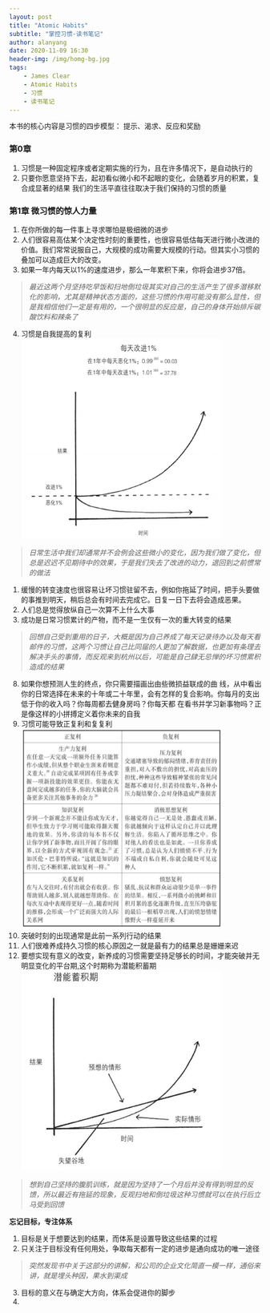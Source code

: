 ```yaml
---
layout: post
title: "Atomic Habits" 
subtitle: "掌控习惯-读书笔记"
author: alanyang
date: 2020-11-09 16:30
header-img: /img/homg-bg.jpg
tags:
    - James Clear
    - Atomic Habits
    - 习惯
    - 读书笔记
---
```


本书的核心内容是习惯的四步模型： 提示、渴求、反应和奖励
### 第0章
1. 习惯是一种固定程序或者定期实施的行为，且在许多情况下，是自动执行的 
2. 只要你愿意坚持下去，起初看似微小和不起眼的变化，会随着岁月的积累，复合成显著的结果
我们的生活平直往往取决于我们保持的习惯的质量

### 第1章  微习惯的惊人力量
1. 在你所做的每一件事上寻求哪怕是极细微的进步
2. 人们很容易高估某个决定性时刻的重要性，也很容易低估每天进行微小改进的价值。我们常常说服自己，大规模的成功需要大规模的行动。但其实小习惯的叠加可以造成巨大的改变。
3. 如果一年内每天以1%的速度进步，那么一年累积下来，你将会进步37倍。

> *最近这两个月坚持吃早饭和扫地倒垃圾其实对自己的生活产生了很多潜移默化的影响，尤其是精神状态方面的，这些习惯的作用可能没有那么显性，但是我相信他们一定是有用的，一个很明显的反应是，自己的身体开始排斥碳酸饮料和辣条了*
4. 习惯是自我提高的复利<br>
   <img src="/img/notebook/Atomic-habits-1.png" width="400px" height="400px" style="text-aligin:center">
> *日常生活中我们却通常并不会例会这些微小的变化，因为我们做了变化，但总是迟迟不见期待中的效果，于是我们失去了改进的动力，退回到之前惯常的做法*

1. 缓慢的转变速度也很容易让坏习惯驻留不去，例如你拖延了时间，把手头要做的事推到明天，稍后总会有时间去完成它。日复一日下去将会造成恶果。
2. 人们总是觉得放纵自己一次算不上什么大事
3. 成功是日常习惯累计的产物，而不是一生仅有一次的重大转变的结果
> *回想自己受到重用的日子，大概是因为自己养成了每天记录待办以及每天看邮件的习惯，这两个习惯让自己比同届的人更加了解数据，也更加有条理去解决手头的事情，而反观来到杭州以后，可能是自己肆无忌惮的坏习惯累积造成的结果*
8. 如果你想预测人生的终点，你只需要描画出由些微损益联成的曲 线，从中看出你的日常选择在未来的十年或二十年里，会有怎样的复合影响。你每月的支出低于你的收入吗？你每周都去健身房吗？你每天都 在看书并学习新事物吗？正是像这样的小拼搏定义着你未来的自我
9. 习惯可能导致正复利和复复利<br>
   <img src="/img/notebook/Atomic-habits-2.png" width="400px" height="400px" style="text-aligin: center">
10. 突破时刻的出现通常是此前一系列行动的结果
11. 人们很难养成持久习惯的核心原因之一就是最有力的结果总是姗姗来迟
12. 要想实现有意义的改变，新养成的习惯需要坚持足够长的时间，才能突破并无明显变化的平台期,这个时期称为潜能积蓄期<br>
    <img src="/img/notebook/Atomic-habits-3.png" width="400px" height="400px" style="text-aligin: center">
    
> *想到自己坚持的腹肌训练，就是因为坚持了一个月后并没有得到明显的反馈，所以最近有拖延的现象，反观扫地和倒垃圾这种习惯就可以在执行后立马受到回馈*

**忘记目标，专注体系**
1. 目标是关于想要达到的结果，而体系是设置导致这些结果的过程
2. 只关注于目标没有任何用处，争取每天都有一定的进步是通向成功的唯一途径
> *突然发现书中关于这部分的讲解，和公司的企业文化简直一模一样，通俗来讲，就是埋头种因，果水到渠成*
3. 目标的意义在与确定大方向，体系会促进你的脚步
4. 
